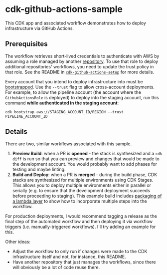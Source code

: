 # cdk-github-actions-sample

This CDK app and associated workflow demonstrates how to deploy infrastructure via GitHub Actions. 

## Prerequisites

The workflow retrieves short-lived credentials to authenticate with AWS by assuming a role managed by another [repository](https://github.com/evandiewald/cdk-github-actions-setup). To use that role to deploy additional repositories' workflows, you need to update the trust policy in that role. See the README in [`cdk-github-actions-setup`](https://github.com/evandiewald/cdk-github-actions-setup) for more details.

Every account that you intend to deploy infrastructure into must be [bootstrapped](https://docs.aws.amazon.com/cdk/v2/guide/bootstrapping.html). Use the `--trust` flag to allow cross-account deployments. For example, to allow the pipeline account (the account where the `GithubActionsRole` is deployed) to deploy into the staging account, run this command **while authenticated in the staging account**:

`cdk bootstrap aws://STAGING_ACCOUNT_ID/REGION --trust PIPELINE_ACCOUNT_ID`

## Details

There are two, similar workflows associated with this sample. 

1. **Preview Build**: when a PR is **opened** - the stack is synthesized and a `cdk diff` is run so that you can preview and changes that would be made to the development account. You would probably want to add phases for testing and maybe linting.
2. **Build and Deploy**: when a PR is **merged** - during the build phase, CDK stacks are synthesized for multiple environments using CDK Stages. This allows you to deploy multiple environments either in parallel or serially (e.g. to ensure that the development deployment succeeds before proceeding to staging). This example build includes [packaging of a lambda layer](scripts/build_ci.sh) to show how to incorporate multiple steps into the workflow.

For production deployments, I would recommend tagging a release as the final step of the automated workflow and then deploying it via workflow triggers (i.e. manually-triggered workflows). I'll try adding an example for this.

Other ideas:
- Adjust the workflow to only run if changes were made to the CDK infrastructure itself and not, for instance, this README.
- Have another repository that just manages the workflows, since there will obviously be a lot of code reuse there.
